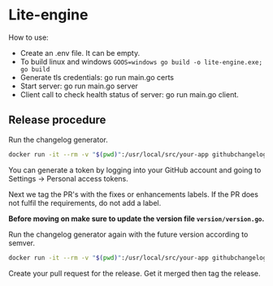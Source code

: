 # Lite-engine 

How to use:

* Create an .env file. It can be empty.
* To build linux and windows `GOOS=windows go build -o lite-engine.exe; go build`
* Generate tls credentials: go run main.go certs
* Start server: go run main.go server
* Client call to check health status of server: go run main.go client.

## Release procedure

Run the changelog generator.

```BASH
docker run -it --rm -v "$(pwd)":/usr/local/src/your-app githubchangeloggenerator/github-changelog-generator -u harness -p lite-engine -t <secret github token>
```

You can generate a token by logging into your GitHub account and going to Settings -> Personal access tokens.

Next we tag the PR's with the fixes or enhancements labels. If the PR does not fulfil the requirements, do not add a label.

**Before moving on make sure to update the version file `version/version.go`.**

Run the changelog generator again with the future version according to semver.

```BASH
docker run -it --rm -v "$(pwd)":/usr/local/src/your-app githubchangeloggenerator/github-changelog-generator -u harness -p lite-engine -t <secret token> --future-release v0.4.7
```

Create your pull request for the release. Get it merged then tag the release.
